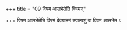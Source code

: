 +++
title = "09 विषम आलभेतेति विषमन्"

+++
विषम आलभेतेति विषमं देवयजनं स्यात्पशुं वा विषम आलभेत  ८

